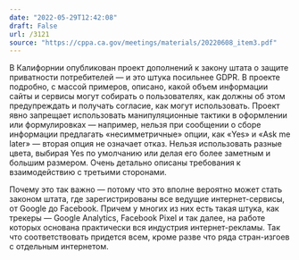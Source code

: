 ```yaml
---
date: "2022-05-29T12:42:08"
draft: False
url: /3121
source: "https://cppa.ca.gov/meetings/materials/20220608_item3.pdf"
---
```


В Калифорнии опубликован проект дополнений к закону штата о защите приватности потребителей — и это штука посильнее  GDPR. В проекте подробно, с массой примеров, описано, какой объем информации сайты и сервисы могут собирать о пользователях, как должны об этом предупреждать и получать согласие, как могут использовать. Проект явно запрещает использовать манипуляционные тактики в оформлении или формулировках — например, нельзя при сообщении о сборе информации предлагать «несимметричные» опции, как «Yes» и «Ask me later» — вторая опция не означает отказ. Нельзя использовать разные цвета, выбирая Yes по умолчанию или делая его более заметным и большим размером. Очень детально описаны требования к взаимодействию с третьими сторонами. 

Почему это так важно — потому что это вполне вероятно может стать законом штата, где зарегистрированы все ведущие интернет-сервисы, от Google до Facebook. Причем у многих из них есть такая штука, как трекеры — Google Analytics, Facebook Pixel и так далее, на работе которых основана практически вся индустрия интернет-рекламы. Так что соответствовать придется всем, кроме разве что ряда стран-изгоев с отдельным интернетом.
